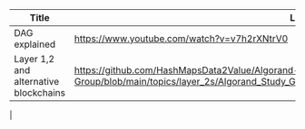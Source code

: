 <!-- Layer 1,2 and alternative blockchains
https://github.com/HashMapsData2Value/Algorand-Community-Study-Group/blob/main/topics/layer_2s/Algorand_Study_Group___2_L1s__L2s__and_alternative_blockchains.pdf

DAG explained
https://www.youtube.com/watch?v=v7h2rXNtrV0&t=957s&pp=ygUpYTE2eiBjcnlwdG8gc3VydmV5IG9mIGNvbnNlbnN1cyBwcm90b2NvbHM%3D
 -->
<!-- to include: Oracles, MPC, L2, L0s, Bridges ... -->

| Title                                 | Link                                                                                                                                                              |
| ------------------------------------- | ----------------------------------------------------------------------------------------------------------------------------------------------------------------- |
| DAG explained                         | https://www.youtube.com/watch?v=v7h2rXNtrV0                                                                                                                       |
| Layer 1,2 and alternative blockchains | https://github.com/HashMapsData2Value/Algorand-Community-Study-Group/blob/main/topics/layer_2s/Algorand_Study_Group___2_L1s__L2s__and_alternative_blockchains.pdf |

|
